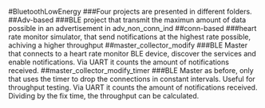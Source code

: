 #BluetoothLowEnergy
###Four projects are presented in different folders.
##Adv-based
###BLE project that transmit the maximun amount of data possible in an advertisement in adv_non_conn_ind 
##conn-based
###heart rate monitor simulator, that send notifications at the highest rate possible, achiving a higher throughput
##master_collector_modify
###BLE Master that connects to a heart rate monitor BLE device, discover the services and enable notifications. Via UART it counts the amount of notifications received.
##master_collector_modify_timer
###BLE Master as before, only that uses the timer to drop the connections in constant intervals. Useful for throughput testing. Via UART it counts the amount of notifications received. Dividing by the fix time, the throughput can be calculated. 
